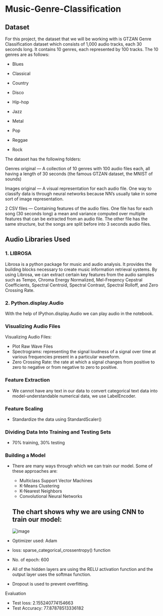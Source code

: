 # Music-Genre-Classification

## Dataset
For this project, the dataset that we will be working with is GTZAN Genre Classification dataset which consists of 1,000 audio tracks, each 30 seconds long. It contains 10 genres, each represented by 100 tracks.
The 10 genres are as follows:

* Blues

* Classical

* Country

* Disco

* Hip-hop

* Jazz

* Metal

* Pop

* Reggae

* Rock

The dataset has the following folders:

Genres original — A collection of 10 genres with 100 audio files each, all having a length of 30 seconds (the famous GTZAN dataset, the MNIST of sounds)

Images original — A visual representation for each audio file. One way to classify data is through neural networks because NN’s usually take in some sort of image representation.

2 CSV files — Containing features of the audio files. One file has for each song (30 seconds long) a mean and variance computed over multiple features that can be extracted from an audio file. The other file has the same structure, but the songs are split before into 3 seconds audio files.

## Audio Libraries Used

### 1. LIBROSA
Librosa is a python package for music and audio analysis. It provides the building blocks necessary to create music information retrieval systems. By using Librosa, we can extract certain key features from the audio samples such as Tempo, Chroma Energy Normalized, Mel-Freqency Cepstral Coefficients, Spectral Centroid, Spectral Contrast, Spectral Rolloff, and Zero Crossing Rate.

### 2. Python.display.Audio 
With the help of IPython.display.Audio we can play audio in the notebook.

### Visualizing Audio Files
Visualizing Audio Files: 
* Plot Raw Wave Files
* Spectrograms: representing the signal loudness of a signal over time at various frequencies present in a particular waveform.
* Zero Crossing Rate: the rate at which a signal changes from positive to zero to negative or from negative to zero to positive.

### Feature Extraction 
- We cannot have any text in our data to convert categorical text data into model-understandable numerical data, we use LabelEncoder. 

### Feature Scaling 
- Standardize the data using StandardScaler()

### Dividing Data Into Training and Testing Sets
- 70% training, 30% testing 

### Building a Model 
- There are many ways through which we can train our model. Some of these approaches are:
  - Multiclass Support Vector Machines
  - K-Means Clustering
  - K-Nearest Neighbors
  - Convolutional Neural Networks
  ## The chart shows why we are using CNN to train our model: 
  ![image](https://user-images.githubusercontent.com/109361931/229408289-430c83fe-0996-4287-8f50-bb0de5a95bf9.png)

- Optimizer used: Adam 
- loss: sparse_categorical_crossentropy() function
- No. of epoch: 600
- All of the hidden layers are using the RELU activation function and the output layer uses the softmax function.
- Dropout is used to prevent overfitting.

Evaluation 
- Test loss: 2.155240774154663
- Test Accuracy: 77.87878513336182
